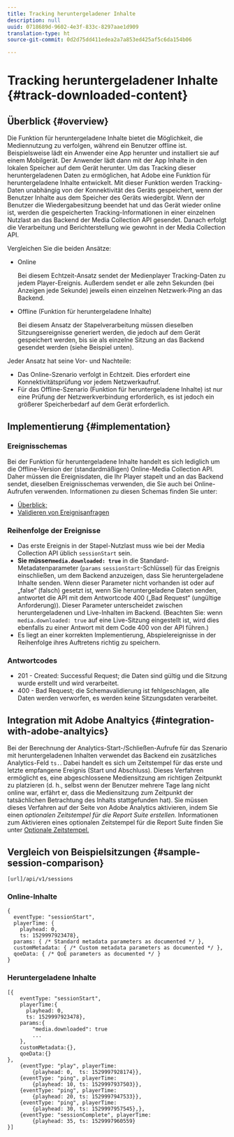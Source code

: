 ```yaml
---
title: Tracking heruntergeladener Inhalte
description: null
uuid: 0718689d-9602-4e3f-833c-8297aae1d909
translation-type: ht
source-git-commit: 0d2d75dd411edea2a7a853ed425af5c6da154b06

---
```



# Tracking heruntergeladener Inhalte {#track-downloaded-content}

## Überblick {#overview}

Die Funktion für heruntergeladene Inhalte bietet die Möglichkeit, die Mediennutzung zu verfolgen, während ein Benutzer offline ist. Beispielsweise lädt ein Anwender eine App herunter und installiert sie auf einem Mobilgerät. Der Anwender lädt dann mit der App Inhalte in den lokalen Speicher auf dem Gerät herunter. Um das Tracking dieser heruntergeladenen Daten zu ermöglichen, hat Adobe eine Funktion für heruntergeladene Inhalte entwickelt. Mit dieser Funktion werden Tracking-Daten unabhängig von der Konnektivität des Geräts gespeichert, wenn der Benutzer Inhalte aus dem Speicher des Geräts wiedergibt. Wenn der Benutzer die Wiedergabesitzung beendet hat und das Gerät wieder online ist, werden die gespeicherten Tracking-Informationen in einer einzelnen Nutzlast an das Backend der Media Collection API gesendet. Danach erfolgt die Verarbeitung und Berichterstellung wie gewohnt in der Media Collection API.

Vergleichen Sie die beiden Ansätze:

* Online

   Bei diesem Echtzeit-Ansatz sendet der Medienplayer Tracking-Daten zu jedem Player-Ereignis. Außerdem sendet er alle zehn Sekunden (bei Anzeigen jede Sekunde) jeweils einen einzelnen Netzwerk-Ping an das Backend.

* Offline (Funktion für heruntergeladene Inhalte)

   Bei diesem Ansatz der Stapelverarbeitung müssen dieselben Sitzungsereignisse generiert werden, die jedoch auf dem Gerät gespeichert werden, bis sie als einzelne Sitzung an das Backend gesendet werden (siehe Beispiel unten).

Jeder Ansatz hat seine Vor- und Nachteile:
* Das Online-Szenario verfolgt in Echtzeit. Dies erfordert eine Konnektivitätsprüfung vor jedem Netzwerkaufruf.
* Für das Offline-Szenario (Funktion für heruntergeladene Inhalte) ist nur eine Prüfung der Netzwerkverbindung erforderlich, es ist jedoch ein größerer Speicherbedarf auf dem Gerät erforderlich.

## Implementierung {#implementation}

### Ereignisschemas

Bei der Funktion für heruntergeladene Inhalte handelt es sich lediglich um die Offline-Version der (standardmäßigen) Online-Media Collection API. Daher müssen die Ereignisdaten, die Ihr Player stapelt und an das Backend sendet, dieselben Ereignisschemas verwenden, die Sie auch bei Online-Aufrufen verwenden. Informationen zu diesen Schemas finden Sie unter:
* [Überblick;](/help/media-collection-api/mc-api-overview.md)
* [Validieren von Ereignisanfragen](/help/media-collection-api/mc-api-impl/mc-api-validate-reqs.md)

### Reihenfolge der Ereignisse

* Das erste Ereignis in der Stapel-Nutzlast muss wie bei der Media Collection API üblich `sessionStart` sein.
* **Sie müssen`media.downloaded: true`** in die Standard-Metadatenparameter (`params` `sessionStart`-Schlüssel) für das Ereignis einschließen, um dem Backend anzuzeigen, dass Sie heruntergeladene Inhalte senden. Wenn dieser Parameter nicht vorhanden ist oder auf „false“ (falsch) gesetzt ist, wenn Sie heruntergeladene Daten senden, antwortet die API mit dem Antwortcode 400 („Bad Request“ (ungültige Anforderung)). Dieser Parameter unterscheidet zwischen heruntergeladenen und Live-Inhalten im Backend. (Beachten Sie: wenn `media.downloaded: true` auf eine Live-Sitzung eingestellt ist, wird dies ebenfalls zu einer Antwort mit dem Code 400 von der API führen.)
* Es liegt an einer korrekten Implementierung, Abspielereignisse in der Reihenfolge ihres Auftretens richtig zu speichern.

### Antwortcodes

* 201 - Created: Successful Request; die Daten sind gültig und die Sitzung wurde erstellt und wird verarbeitet.
* 400 - Bad Request; die Schemavalidierung ist fehlgeschlagen, alle Daten werden verworfen, es werden keine Sitzungsdaten verarbeitet.

## Integration mit Adobe Analtyics {#integration-with-adobe-analtyics}

Bei der Berechnung der Analytics-Start-/Schließen-Aufrufe für das Szenario mit heruntergeladenen Inhalten verwendet das Backend ein zusätzliches Analytics-Feld `ts.`. Dabei handelt es sich um Zeitstempel für das erste und letzte empfangene Ereignis (Start und Abschluss). Dieses Verfahren ermöglicht es, eine abgeschlossene Mediensitzung am richtigen Zeitpunkt zu platzieren (d. h., selbst wenn der Benutzer mehrere Tage lang nicht online war, erfährt er, dass die Mediensitzung zum Zeitpunkt der tatsächlichen Betrachtung des Inhalts stattgefunden hat). Sie müssen dieses Verfahren auf der Seite von Adobe Analytics aktivieren, indem Sie einen _optionalen Zeitstempel für die Report Suite erstellen._ Informationen zum Aktivieren eines optionalen Zeitstempel für die Report Suite finden Sie unter [Optionale Zeitstempel.](https://docs.adobe.com/content/help/de-DE/analytics/admin/admin-tools/timestamp-optional.html)

## Vergleich von Beispielsitzungen {#sample-session-comparison}

```
[url]/api/v1/sessions
```

### Online-Inhalte

```
{ 
  eventType: "sessionStart", 
  playerTime: { 
    playhead: 0,  
    ts: 1529997923478},  
  params: { /* Standard metadata parameters as documented */ },  
  customMetadata: { /* Custom metadata parameters as documented */ },  
  qoeData: { /* QoE parameters as documented */ } 
}
```

### Heruntergeladene Inhalte

```
[{ 
    eventType: "sessionStart", 
    playerTime:{
      playhead: 0, 
      ts: 1529997923478},  
    params:{
        "media.downloaded": true
        ...
    }, 
    customMetadata:{},  
    qoeData:{} 
}, 
    {eventType: "play", playerTime:
        {playhead: 0,  ts: 1529997928174}}, 
    {eventType: "ping", playerTime:
        {playhead: 10, ts: 1529997937503}}, 
    {eventType: "ping", playerTime:
        {playhead: 20, ts: 1529997947533}}, 
    {eventType: "ping", playerTime:
        {playhead: 30, ts: 1529997957545},}, 
    {eventType: "sessionComplete", playerTime:
        {playhead: 35, ts: 1529997960559} 
}]
```

